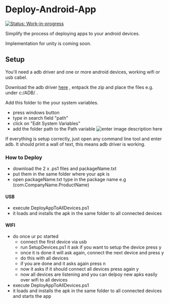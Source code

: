
# Deploy-Android-App 
[![Status: Work-in-progress](https://img.shields.io/badge/status-work--in--progress-orange)](https://github.com/SradnickDev/Deploy-Android-App)

Simplify the process of deploying apps to your android devices. 

Implementation for unity is coming soon.


## Setup

You'll need a adb driver and one or more android devices, working wifi or usb cabel.

Download the adb driver [here](https://dl.google.com/android/repository/platform-tools_r30.0.1-windows.zip) , entpack the zip and place the files e.g. under c:/ADB/ .

Add this folder to the your system variables.
 - press windows button
 - type in search field "path"
 - click on "Edit System Variables"
 - add the folder path to the Path variable
![enter image description here](https://docs.telerik.com/teststudio/img/features/test-runners/add-path-environment-variables/fig10.png)



If everything is setup correctly, just open any command line tool and enter adb.
It should print a wall of text, this means adb driver is working.


### How to Deploy
- download the 2 x .ps1 files and packageName.txt
- put them in the same folder where your apk is
- open packageName.txt type in the package name e.g (com.CompanyName.ProductName)
#### USB
- execute DeployAppToAllDevices.ps1
- it loads and installs the apk in the same folder to all connected devices
#### WIFI

- do once ur pc started
  - connect the first device via usb
  - run SetupDevices.ps1 it ask if you want to setup the device press y  
  - once it is done it will ask again, connect the next device and press y  
  - do this with all devices  
  - if you are done and it asks again press n  
  - now it asks if it should connect all devices press again y  
  - now all devices are listening and you can delpoy new apks easily over wifi to all devices
 - execute DeployAppToAllDevices.ps1
 -  it loads and installs the apk in the same folder to all connected devices and starts the app


